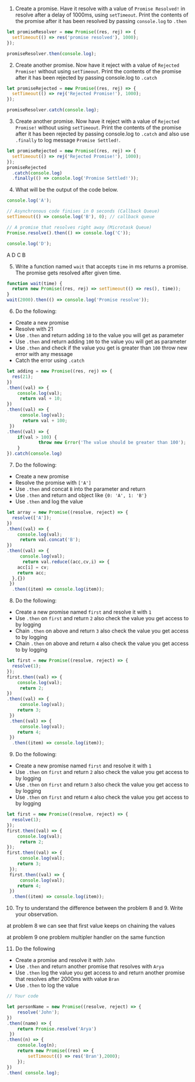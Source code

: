 1. Create a promise. Have it resolve with a value of `Promise Resolved!` in resolve after a delay of 1000ms, using `setTimeout`. Print the contents of the promise after it has been resolved by passing `console.log` to `.then`

```js
let promiseResolver = new Promise((res, rej) => {
  setTimeout(() => res('promise resolved'), 1000);
});

promiseResolver.then(console.log);
```

2. Create another promise. Now have it reject with a value of `Rejected Promise!` without using `setTimeout`. Print the contents of the promise after it has been rejected by passing console.log to `.catch`

```js
let promiseRejected = new Promise((res, rej) => {
  setTimeout(() => rej('Rejected Promise!'), 1000);
});

promiseResolver.catch(console.log);
```

3. Create another promise. Now have it reject with a value of `Rejected Promise!` without using `setTimeout`. Print the contents of the promise after it has been rejected by passing console.log to `.catch` and also use `.finally` to log message `Promise Settled!`.

```js
let promiseRejected = new Promise((res, rej) => {
  setTimeout(() => rej('Rejected Promise!'), 1000);
});
promiseRejected
  .catch(console.log)
  .finally(() => console.log('Promise Settled!'));
```

4. What will be the output of the code below.

```js
console.log('A');

// Asynchronous code finises in 0 seconds (Callback Queue)
setTimeout(() => console.log('B'), 0); // callback queue

// A promise that resolves right away (Microtask Queue)
Promise.resolve().then(() => console.log('C'));

console.log('D');
```

A
D
C
B

5. Write a function named `wait` that accepts `time` in ms returns a promise. The promise gets resolved after given time.

```js
function wait(time) {
  return new Promise((res, rej) => setTimeout(() => res(), time));
}
wait(2000).then(() => console.log('Promise resolve'));
```

6. Do the following:

- Create a new promise
- Resolve with 21
- Use `.then` and return adding `10` to the value you will get as parameter
- Use `.then` and return adding `100` to the value you will get as parameter
- Use `.then` and check if the value you get is greater than `100` throw new error with any message
- Catch the error using `.catch`

```js
let adding = new Promise((res, rej) => {
  res(21);
})
.then((val) => { 
    console.log(val);
     return val + 10;
})
.then((val) => {
     console.log(val);
      return val + 100;
 })
.then((val) => {
    if(val > 100) {
            throw new Error('The value should be greater than 100');
    }
}).catch(console.log)
```

7. Do the following:

- Create a new promise
- Resolve the promise with `['A']`
- Use `.then` and concat `B` into the parameter and return
- Use `.then` and return and object like `{0: 'A', 1: 'B'}`
- Use `.then` and log the value

```js
let array = new Promise((resolve, reject) => {
  resolve(['A']);
})
.then((val) => { 
    console.log(val);
     return val.concat('B');
})
.then((val) => {
     console.log(val);
      return val.reduce((acc,cv,i) => {
    acc[i] = cv;
    return acc;
  },{})
 })
  .then((item) => console.log(item));
```

8. Do the following:

- Create a new promise named `first` and resolve it with `1`
- Use `.then` on `first` and return `2` also check the value you get access to by logging
- Chain `.then` on above and return `3` also check the value you get access to by logging
- Chain `.then` on above and return `4` also check the value you get access to by logging

```js
let first = new Promise((resolve, reject) => {
  resolve(1);
});
first.then((val) => { 
    console.log(val);
     return 2;
})
.then((val) => {
     console.log(val);
    return 3;
 })
 .then((val) => {
     console.log(val);
    return 4;
 })
  .then((item) => console.log(item));
```

9. Do the following:

- Create a new promise named `first` and resolve it with `1`
- Use `.then` on `first` and return `2` also check the value you get access to by logging
- Use `.then` on `first` and return `3` also check the value you get access to by logging
- Use `.then` on `first` and return `4` also check the value you get access to by logging

```js
let first = new Promise((resolve, reject) => {
  resolve(1);
});
first.then((val) => { 
    console.log(val);
     return 2;
});
first.then((val) => {
     console.log(val);
    return 3;
 });
 first.then((val) => {
     console.log(val);
    return 4;
 })
  .then((item) => console.log(item));
```

10. Try to understand the difference between the problem 8 and 9. Write your observation.

at problem 8 we can see that first value keeps on chaining the values

at problem 9 one problem multipler handler on the same function

11. Do the following

- Create a promise and resolve it with `John`
- Use `.then` and return another promise that resolves with `Arya`
- Use `.then` log the value you get access to and return another promise that resolves after 2000ms with value `Bran`
- Use `.then` to log the value

```js
// Your code

let personName = new Promise((resolve, reject) => {
    resolve('John');
})
.then((name) => {
    return Promise.resolve('Arya')
 })
.then((n) => {
    console.log(n);
    return new Promise((res) => {
        setTimeout(() => res('Bran'),2000);
    });
})
.then( console.log);
```
